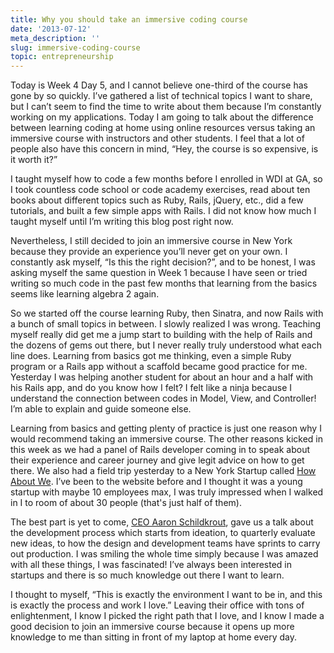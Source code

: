 ```yaml
---
title: Why you should take an immersive coding course
date: '2013-07-12'
meta_description: ''
slug: immersive-coding-course
topic: entrepreneurship
---
```


Today is Week 4 Day 5, and I cannot believe one-third of the course has gone by so quickly. I’ve gathered a list of technical topics I want to share, but I can’t seem to find the time to write about them because I’m constantly working on my applications. Today I am going to talk about the difference between learning coding at home using online resources versus taking an immersive course with instructors and other students. I feel that a lot of people also have this concern in mind, “Hey, the course is so expensive, is it worth it?”

I taught myself how to code a few months before I enrolled in WDI at GA, so I took countless code school or code academy exercises, read about ten books about different topics such as Ruby, Rails, jQuery, etc., did a few tutorials, and built a few simple apps with Rails. I did not know how much I taught myself until I’m writing this blog post right now. 

Nevertheless, I still decided to join an immersive course in New York because they provide an experience you’ll never get on your own. I constantly ask myself, “Is this the right decision?”, and to be honest, I was asking myself the same question in Week 1 because I have seen or tried writing so much code in the past few months that learning from the basics seems like learning algebra 2 again.

So we started off the course learning Ruby, then Sinatra, and now Rails with a bunch of small topics in between. I slowly realized I was wrong. Teaching myself really did get me a jump start to building with the help of Rails and the dozens of gems out there, but I never really truly understood what each line does. Learning from basics got me thinking, even a simple Ruby program or a Rails app without a scaffold became good practice for me. Yesterday I was helping another student for about an hour and a half with his Rails app, and do you know how I felt? I felt like a ninja because I understand the connection between codes in Model, View, and Controller! I’m able to explain and guide someone else.

Learning from basics and getting plenty of practice is just one reason why I would recommend taking an immersive course. The other reasons kicked in this week as we had a panel of Rails developer coming in to speak about their experience and career journey and give legit advice on how to get there. We also had a field trip yesterday to a New York Startup called <a href="http://www.howaboutwe.com/">How About We</a>. I’ve been to the website before and I thought it was a young startup with maybe 10 employees max, I was truly impressed when I walked in I to room of about 30 people (that's just half of them). 

The best part is yet to come, <a href="http://wearenytech.com/66-aaron-schildkrout-co-founder-and-co-ceo-of-howaboutwe-com">CEO Aaron Schildkrout</a>, gave us a talk about the development process which starts from ideation, to quarterly evaluate new ideas, to how the design and development teams have sprints to carry out production. I was smiling the whole time simply because I was amazed with all these things, I was fascinated! I’ve always been interested in startups and there is so much knowledge out there I want to learn. 

I thought to myself, “This is exactly the environment I want to be in, and this is exactly the process and work I love.” Leaving their office with tons of enlightenment, I know I picked the right path that I love, and I know I made a good decision to join an immersive course because it opens up more knowledge to me than sitting in front of my laptop at home every day.
